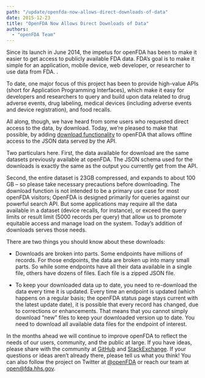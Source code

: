 ```yaml
---
path: "/update/openfda-now-allows-direct-downloads-of-data"
date: 2015-12-23
title: "OpenFDA Now Allows Direct Downloads of Data"
authors:
  - "openFDA Team"
---
```

Since its launch in June 2014, the impetus for openFDA has been to make it easier to get access to publicly available FDA data. FDA’s goal is to make it simple for an application, mobile device, web developer, or researcher to use data from FDA. .

To date, one major focus of this project has been to  provide high-value APIs (short for Application Programming Interfaces), which make it easy for developers and researchers to query and build upon data related to drug adverse events, drug labeling, medical devices (including adverse events and device registration), and food recalls.

All along, though, we have heard from some users who requested direct access to the data, by download. Today, we’re pleased to make that possible, by adding <a href="/api/reference/#downloads">download functionality</a> to openFDA that allows offline access to the JSON data served by the API.

Two particulars here. First, the data available for download are the same datasets previously available at openFDA. The JSON schema used for the downloads is exactly the same as the output you currently get from the API.

Second, the entire dataset is 23GB compressed, and expands to about 100 GB – so please take necessary precautions before downloading. The download function is not intended to be a primary use case for most openFDA visitors; OpenFDA is designed primarily for queries against our powerful search API. But some applications may require all the data available in a dataset (device recalls, for instance), or exceed the query limits or result limit (5000 records per query) that allow us to promote equitable access and manage load on the system. Today’s addition of downloads serves those needs.

There are two things you should know about these downloads:

* Downloads are broken into parts. Some endpoints have millions of records. For those endpoints, the data are broken up into many small parts. So while some endpoints have all their data available in a single file, others have dozens of files. Each file is a zipped JSON file.

* To keep your downloaded data up to date, you need to re-download the data every time it is updated. Every time an endpoint is updated (which happens on a regular basis; the openFDA status page stays current with the latest update date), it is possible that every record has changed, due to corrections or enhancements. That means that you cannot simply download “new” files to keep your downloaded version up to date. You need to download all available data files for the endpoint of interest.

In the months ahead we will continue to improve openFDA to reflect the needs of our users, community, and the public at large. If you have ideas, please share with  the community at <a class="link-external" href="http://github.com/FDA/openfda">GitHub</a> and <a class="link-external" href="https://opendata.stackexchange.com/questions/tagged/openfda">StackExchange</a>. If your questions or ideas aren’t already there, please tell us what you think! You can also follow the project on Twitter at <a class="link-external" href="https://www.twitter.com/openfda">@openFDA</a> or reach our team at <a href="mailto:open@fda.hhs.gov">open@fda.hhs.gov</a>.
